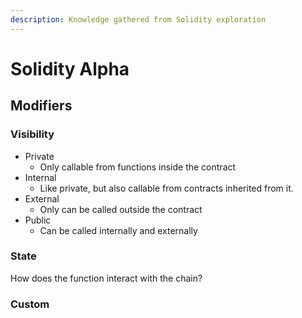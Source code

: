 ```yaml
---
description: Knowledge gathered from Solidity exploration
---
```


# Solidity Alpha

## Modifiers

### Visibility

* Private
  * Only callable from functions inside the contract
* Internal
  * Like private, but also callable from contracts inherited from it.
* External
  * Only can be called outside the contract
* Public
  * Can be called internally and externally

### State

How does the function interact with the chain?





### Custom
